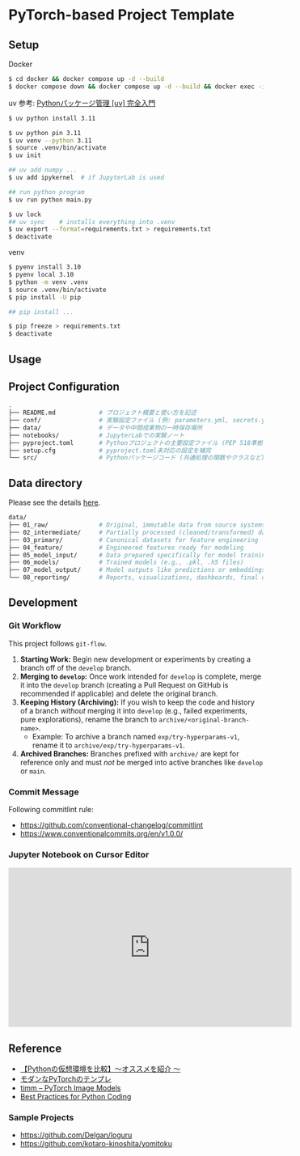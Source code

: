 # PyTorch-based Project Template

## Setup

Docker
```bash
$ cd docker && docker compose up -d --build
$ docker compose down && docker compose up -d --build && docker exec -it [container_name] bash
```

uv
参考: [Pythonパッケージ管理 [uv] 完全入門](https://speakerdeck.com/mickey_kubo/pythonpatukeziguan-li-uv-wan-quan-ru-men)
```bash
$ uv python install 3.11

$ uv python pin 3.11
$ uv venv --python 3.11
$ source .venv/bin/activate
$ uv init

## uv add numpy ...
$ uv add ipykernel  # if JupyterLab is used

## run python program
$ uv run python main.py

$ uv lock
## uv sync    # installs everything into .venv
$ uv export --format=requirements.txt > requirements.txt
$ deactivate
```

venv
```bash
$ pyenv install 3.10
$ pyenv local 3.10
$ python -m venv .venv
$ source .venv/bin/activate
$ pip install -U pip

## pip install ...

$ pip freeze > requirements.txt
$ deactivate
```

## Usage

## Project Configuration

```bash
.
├── README.md            # プロジェクト概要と使い方を記述
├── conf/                # 実験設定ファイル (例: parameters.yml, secrets.yml)
├── data/                # データや中間成果物の一時保存場所
├── notebooks/           # JupyterLabでの実験ノート
├── pyproject.toml       # Pythonプロジェクトの主要設定ファイル (PEP 518準拠)
├── setup.cfg            # pyproject.toml未対応の設定を補完
└── src/                 # Pythonパッケージコード (共通処理の関数やクラスなど)
```

## Data directory

Please see the details [here](https://docs.kedro.org/en/stable/faq/faq.html#what-is-data-engineering-convention).

```bash
data/
├── 01_raw/              # Original, immutable data from source systems
├── 02_intermediate/     # Partially processed (cleaned/transformed) data
├── 03_primary/          # Canonical datasets for feature engineering
├── 04_feature/          # Engineered features ready for modeling
├── 05_model_input/      # Data prepared specifically for model training
├── 06_models/           # Trained models (e.g., .pkl, .h5 files)
├── 07_model_output/     # Model outputs like predictions or embeddings
└── 08_reporting/        # Reports, visualizations, dashboards, final outputs
```

## Development

### Git Workflow

This project follows `git-flow`.

1.  **Starting Work:** Begin new development or experiments by creating a branch off of the `develop` branch.
2.  **Merging to `develop`:** Once work intended for `develop` is complete, merge it into the `develop` branch (creating a Pull Request on GitHub is recommended if applicable) and delete the original branch.
3.  **Keeping History (Archiving):** If you wish to keep the code and history of a branch *without* merging it into `develop` (e.g., failed experiments, pure explorations), rename the branch to `archive/<original-branch-name>`.
    * Example: To archive a branch named `exp/try-hyperparams-v1`, rename it to `archive/exp/try-hyperparams-v1`.
4.  **Archived Branches:** Branches prefixed with `archive/` are kept for reference only and must *not* be merged into active branches like `develop` or `main`.

### Commit Message

Following commitlint rule: 
- https://github.com/conventional-changelog/commitlint
- https://www.conventionalcommits.org/en/v1.0.0/

### Jupyter Notebook on Cursor Editor

<iframe width="560" height="315" src="https://www.youtube.com/embed/eOSfeBIBzr0?si=MFjxL47thNJGC1SN" title="YouTube video player" frameborder="0" allow="accelerometer; autoplay; clipboard-write; encrypted-media; gyroscope; picture-in-picture; web-share" referrerpolicy="strict-origin-when-cross-origin" allowfullscreen></iframe>

## Reference

- [【Pythonの仮想環境を比較】〜オススメを紹介 〜](https://youtu.be/r4SkIhQThe0?si=kziY5m9s05gCk9Hx)
- [モダンなPyTorchのテンプレ](https://zenn.dev/dena/articles/6f04641801b387)
- [timm – PyTorch Image Models](https://huggingface.co/timm)
- [Best Practices for Python Coding](https://cyberagentailab.github.io/BestPracticesForPythonCoding/)

### Sample Projects

- https://github.com/Delgan/loguru
- https://github.com/kotaro-kinoshita/yomitoku
